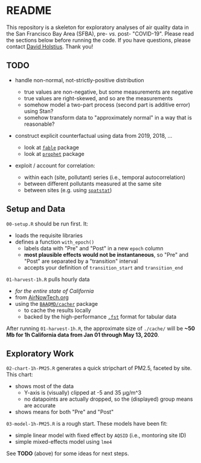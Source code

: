 # README

This repository is a skeleton for exploratory analyses of air quality data in the San Francisco Bay Area (SFBA), pre- _vs._ post- "COVID-19". Please read the sections below before running the code. If you have questions, please contact <a href="mailto:dholstius@baaqmd.gov">David Holstius</a>. Thank you!

## TODO

- handle non-normal, not-strictly-positive distribution
    - true values are non-negative, but some measurements are negative
    - true values are right-skewed, and so are the measurements
    - somehow model a two-part process (second part is additive error) using Stan?
    - somehow transform data to "approximately normal" in a way that is reasonable?

- construct explicit counterfactual using data from 2019, 2018, ...
    - look at [`fable`](https://cran.r-project.org/web/packages/fable/index.html) package 
    - look at [`prophet`](https://cran.r-project.org/web/packages/prophet/index.html) package

- exploit / account for correlation:
    - within each (site, pollutant) series (i.e., temporal autocorrelation)
    - between different pollutants measured at the same site
    - between sites (e.g. using [`spatstat`](https://cran.r-project.org/web/packages/spatstat/index.html))
    
## Setup and Data

`00-setup.R` should be run first. It:
- loads the requisite libraries
- defines a function `with_epoch()`
    - labels data with "Pre" and "Post" in a new `epoch` column
    - **most plausible effects would not be instantaneous**, so "Pre" and "Post" are separated by a "transition" interval
    - accepts your definition of `transition_start` and `transition_end`

`01-harvest-1h.R` pulls hourly data 
- *for the entire state of California*
- from [AirNowTech.org](http://airnowtech.org)
- using the [`BAAQMD/cacher`](https://github.com/BAAQMD/cacher) package
    - to cache the results locally
    - backed by the high-performance [`.fst`](http://www.fstpackage.org) format for tabular data

After running `01-harvest-1h.R`, the approximate size of `./cache/` will be **~50 Mb for 1h California data from Jan 01 through May 13, 2020**.

## Exploratory Work

`02-chart-1h-PM25.R` generates a quick stripchart of PM2.5, faceted by site. This chart:
- shows most of the data
    - Y-axis is (visually) clipped at -5 and 35 µg/m^3
    - no datapoints are actually dropped, so the (displayed) group means are accurate
- shows means for both "Pre" and "Post"

`03-model-1h-PM25.R` is a rough start. These models have been fit:
- simple linear model with fixed effect by `AQSID` (i.e., montoring site ID)
- simple mixed-effects model using `lme4`

See **TODO** (above) for some ideas for next steps.
